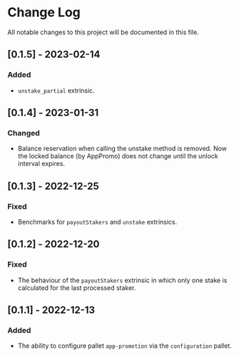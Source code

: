 # Change Log

All notable changes to this project will be documented in this file.

<!-- bureaucrate goes here -->

## [0.1.5] - 2023-02-14

### Added

- `unstake_partial` extrinsic.

## [0.1.4] - 2023-01-31

### Changed

- Balance reservation when calling the unstake method is removed.
  Now the locked balance (by AppPromo) does not change until the unlock interval expires.

## [0.1.3] - 2022-12-25

### Fixed

- Benchmarks for `payoutStakers` and `unstake` extrinsics.

## [0.1.2] - 2022-12-20

### Fixed

- The behaviour of the `payoutStakers` extrinsic
  in which only one stake is calculated for the last processed staker.

## [0.1.1] - 2022-12-13

### Added

- The ability to configure pallet `app-promotion` via the `configuration` pallet.
